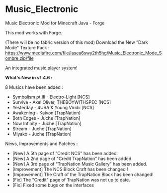 # Music_Electronic
Music Electronic Mod for Minecraft Java - Forge

This mod works with Forge.

(There will be no fabric version of this mod)
Download the New "Dark Mode" Texture Pack : https://www.mediafire.com/file/lasea6swy2th5hg/Music_Electronic_Mode_Sombre.zip/file

An integrated music player system!

**What's New in v1.4.6 :**

8 Musics have been added :

- Symbolism pt.III - Electro-Light [NCS]
- Survive - Axel Oliver, THEBOYWITHSPEC [NCS]
- Yesterday - 4URA & Young Viridii [NCS]
- Awakening - Kaivon [TrapNation]
- Both Edges - Juche [TrapNation]
- Now Infinity - Juche [TrapNation]
- Stream - Juche [TrapNation]
- Miyako - Juche [TrapNation]

News, Improvements and Patches :

- [New] A 5th page of "Credit NCS" has been added.
- [New] A 2nd page of "Credit TrapNation" has been added.
- [New] A 3rd page of "TrapNation Music Gallery" has been added.
- [Improvement] The NCS Block Craft has been changed !
- [Improvement] The Craft of the TrapNation Block has been changed!
- [Fix] The "Credit" page of TrapNation was not up to date.
- [Fix] Fixed some bugs on the interfaces
